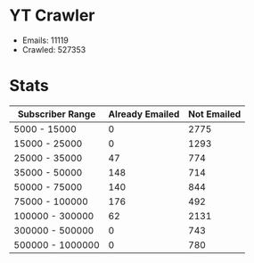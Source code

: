 # YT Crawler
- Emails: 11119
- Crawled: 527353

# Stats
| Subscriber Range  | Already Emailed | Not Emailed |
|-------|-------|-------|
| 5000 - 15000 | 0 | 2775 |
| 15000 - 25000 | 0 | 1293 |
| 25000 - 35000 | 47 | 774 |
| 35000 - 50000 | 148 | 714 |
| 50000 - 75000 | 140 | 844 |
| 75000 - 100000 | 176 | 492 |
| 100000 - 300000 | 62 | 2131 |
| 300000 - 500000 | 0 | 743 |
| 500000 - 1000000 | 0 | 780 |
